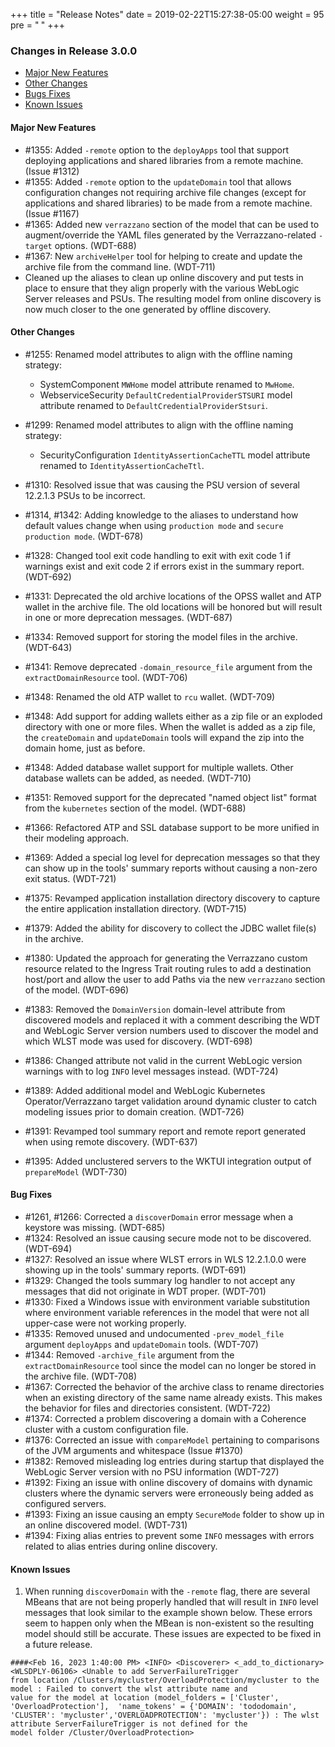+++
title = "Release Notes"
date = 2019-02-22T15:27:38-05:00
weight = 95
pre = "<b> </b>"
+++


### Changes in Release 3.0.0
- [Major New Features](#major-new-features)
- [Other Changes](#other-changes)
- [Bugs Fixes](#bug-fixes)
- [Known Issues](#known-issues)


#### Major New Features
- #1355: Added `-remote` option to the `deployApps` tool that support deploying applications and shared libraries from a remote machine. (Issue #1312)
- #1355: Added `-remote` option to the `updateDomain` tool that allows configuration changes not requiring archive file changes
  (except for applications and shared libraries) to be made from a remote machine. (Issue #1167)
- #1365: Added new `verrazzano` section of the model that can be used to augment/override the YAML files generated by the Verrazzano-related `-target` options. (WDT-688)
- #1367: New `archiveHelper` tool for helping to create and update the archive file from the command line. (WDT-711)
- Cleaned up the aliases to clean up online discovery and put tests in place to ensure that they align properly with the
  various WebLogic Server releases and PSUs.  The resulting model from online discovery is now much closer to the one generated by offline discovery.

#### Other Changes
- #1255: Renamed model attributes to align with the offline naming strategy:

  - SystemComponent `MWHome` model attribute renamed to `MwHome`.
  - WebserviceSecurity `DefaultCredentialProviderSTSURI` model attribute renamed to `DefaultCredentialProviderStsuri`.

- #1299: Renamed model attributes to align with the offline naming strategy:

  - SecurityConfiguration `IdentityAssertionCacheTTL` model attribute renamed to `IdentityAssertionCacheTtl`.

- #1310: Resolved issue that was causing the PSU version of several 12.2.1.3 PSUs to be incorrect.
- #1314, #1342: Adding knowledge to the aliases to understand how default values change when using `production mode` and `secure production mode`. (WDT-678)
- #1328: Changed tool exit code handling to exit with exit code 1 if warnings exist and exit code 2 if errors exist in the summary report. (WDT-692)
- #1331: Deprecated the old archive locations of the OPSS wallet and ATP wallet in the archive file.  The old locations will be
  honored but will result in one or more deprecation messages. (WDT-687)
- #1334: Removed support for storing the model files in the archive. (WDT-643)
- #1341: Remove deprecated `-domain_resource_file` argument from the `extractDomainResource` tool. (WDT-706)
- #1348: Renamed the old ATP wallet to `rcu` wallet. (WDT-709)
- #1348: Add support for adding wallets either as a zip file or an exploded directory with one or more files.  When the wallet is
  added as a zip file, the `createDomain` and `updateDomain` tools will expand the zip into the domain home, just as before.
- #1348: Added database wallet support for multiple wallets. Other database wallets can be added, as needed. (WDT-710)
- #1351: Removed support for the deprecated "named object list" format from the `kubernetes` section of the model. (WDT-688)
- #1366: Refactored ATP and SSL database support to be more unified in their modeling approach.
- #1369: Added a special log level for deprecation messages so that they can show up in the tools' summary reports without causing a non-zero exit status. (WDT-721)
- #1375: Revamped application installation directory discovery to capture the entire application installation directory. (WDT-715)
- #1379: Added the ability for discovery to collect the JDBC wallet file(s) in the archive.
- #1380: Updated the approach for generating the Verrazzano custom resource related to the Ingress Trait routing rules to add
  a destination host/port and allow the user to add Paths via the new `verrazzano` section of the model. (WDT-696)
- #1383: Removed the `DomainVersion` domain-level attribute from discovered models and replaced it with a comment describing the
  WDT and WebLogic Server version numbers used to discover the model and which WLST mode was used for discovery. (WDT-698)
- #1386: Changed attribute not valid in the current WebLogic version warnings with to log `INFO` level messages instead. (WDT-724)
- #1389: Added additional model and WebLogic Kubernetes Operator/Verrazzano target validation around dynamic cluster to catch modeling issues prior to domain creation. (WDT-726)
- #1391: Revamped tool summary report and remote report generated when using remote discovery. (WDT-637)
- #1395: Added unclustered servers to the WKTUI integration output of `prepareModel` (WDT-730)

#### Bug Fixes
- #1261, #1266: Corrected a `discoverDomain` error message when a keystore was missing. (WDT-685)
- #1324: Resolved an issue causing secure mode not to be discovered. (WDT-694)
- #1327: Resolved an issue where WLST errors in WLS 12.2.1.0.0 were showing up in the tools' summary reports. (WDT-691)
- #1329: Changed the tools summary log handler to not accept any messages that did not originate in WDT proper. (WDT-701)
- #1330: Fixed a Windows issue with environment variable substitution where environment variable references in the model that were not all upper-case were not working properly.
- #1335: Removed unused and undocumented `-prev_model_file` argument `deployApps` and `updateDomain` tools. (WDT-707)
- #1344: Removed `-archive_file` argument from the `extractDomainResource` tool since the model can no longer be stored in the archive file. (WDT-708)
- #1367: Corrected the behavior of the archive class to rename directories when an existing directory of the same name already exists.
  This makes the behavior for files and directories consistent. (WDT-722)
- #1374: Corrected a problem discovering a domain with a Coherence cluster with a custom configuration file.
- #1376: Corrected an issue with `compareModel` pertaining to comparisons of the JVM arguments and whitespace (Issue #1370)
- #1382: Removed misleading log entries during startup that displayed the WebLogic Server version with no PSU information (WDT-727)
- #1392: Fixing an issue with online discovery of domains with dynamic clusters where the dynamic servers were erroneously being added as configured servers.
- #1393: Fixing an issue causing an empty `SecureMode` folder to show up in an online discovered model. (WDT-731)
- #1394: Fixing alias entries to prevent some `INFO` messages with errors related to alias entries during online discovery.

#### Known Issues
1. When running `discoverDomain` with the `-remote` flag, there are several MBeans that are not being properly handled that
   will result in `INFO` level messages that look similar to the example shown below.  These errors seem to happen only when the MBean is
   non-existent so the resulting model should still be accurate.  These issues are expected to be fixed in a future release.

```
####<Feb 16, 2023 1:40:00 PM> <INFO> <Discoverer> <_add_to_dictionary> <WLSDPLY-06106> <Unable to add ServerFailureTrigger
from location /Clusters/mycluster/OverloadProtection/mycluster to the model : Failed to convert the wlst attribute name and
value for the model at location (model_folders = ['Cluster', 'OverloadProtection'],  'name_tokens' = {'DOMAIN': 'tododomain',
'CLUSTER': 'mycluster','OVERLOADPROTECTION': 'mycluster'}) : The wlst attribute ServerFailureTrigger is not defined for the
model folder /Cluster/OverloadProtection>
```